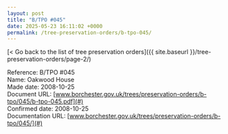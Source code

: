 ```yaml
---
layout: post
title: "B/TPO #045"
date: 2025-05-23 16:11:02 +0000
permalink: /tree-preservation-orders/b-tpo-045/
---
```


[< Go back to the list of tree preservation orders]({{ site.baseurl }}/tree-preservation-orders/page-2/)

Reference:	B/TPO #045 <br/>
Name: Oakwood House<br/>
Made date: 2008-10-25<br/>
Document URL: [www.borchester.gov.uk/trees/preservation-orders/b-tpo/045/b-tpo-045.pdf](#)<br/>
Confirmed date: 2008-10-25<br/>
Documentation URL: [www.borchester.gov.uk/trees/preservation-orders/b-tpo/045/](#)<br/>
